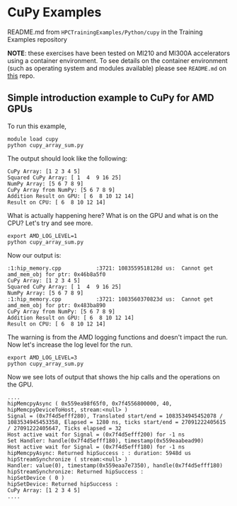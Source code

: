 
# CuPy Examples

README.md from `HPCTrainingExamples/Python/cupy` in the Training Examples repository

**NOTE**: these exercises have been tested on MI210 and MI300A accelerators using a container environment.
To see details on the container environment (such as operating system and modules available) please see `README.md` on [this](https://github.com/amd/HPCTrainingDock) repo.

## Simple introduction example to CuPy for AMD GPUs

To run this example, 

```
module load cupy
python cupy_array_sum.py
```

The output should look like the following:

```
CuPy Array: [1 2 3 4 5]
Squared CuPy Array: [ 1  4  9 16 25]
NumPy Array: [5 6 7 8 9]
CuPy Array from NumPy: [5 6 7 8 9]
Addition Result on GPU: [ 6  8 10 12 14]
Result on CPU: [ 6  8 10 12 14]
```

What is actually happening here? What is on the GPU and what is on the CPU?
Let's try and see more.

```
export AMD_LOG_LEVEL=1
python cupy_array_sum.py
```

Now our output is:

```
:1:hip_memory.cpp           :3721: 1083559518128d us:  Cannot get amd_mem_obj for ptr: 0x46b8a5f0
CuPy Array: [1 2 3 4 5]
Squared CuPy Array: [ 1  4  9 16 25]
NumPy Array: [5 6 7 8 9]
:1:hip_memory.cpp           :3721: 1083560370823d us:  Cannot get amd_mem_obj for ptr: 0x483ba890
CuPy Array from NumPy: [5 6 7 8 9]
Addition Result on GPU: [ 6  8 10 12 14]
Result on CPU: [ 6  8 10 12 14]
```

The warning is from the AMD logging functions and doesn't impact the run. Now let's increase the log level for the run.

```
export AMD_LOG_LEVEL=3
python cupy_array_sum.py
```

Now we see lots of output that shows the hip calls and the operations on the GPU.

```
....
hipMemcpyAsync ( 0x559ea98f65f0, 0x7f4556800000, 40, hipMemcpyDeviceToHost, stream:<null> )
Signal = (0x7f4d5efff280), Translated start/end = 1083534945452078 / 1083534945453358, Elapsed = 1280 ns, ticks start/end = 27091222405615 / 27091222405647, Ticks elapsed = 32
Host active wait for Signal = (0x7f4d5efff200) for -1 ns
Set Handler: handle(0x7f4d5efff180), timestamp(0x559eaabead90)
Host active wait for Signal = (0x7f4d5efff180) for -1 ns
hipMemcpyAsync: Returned hipSuccess : : duration: 5948d us
hipStreamSynchronize ( stream:<null> )
Handler: value(0), timestamp(0x559eaa7e7350), handle(0x7f4d5efff180)
hipStreamSynchronize: Returned hipSuccess :
hipSetDevice ( 0 )
hipSetDevice: Returned hipSuccess :
CuPy Array: [1 2 3 4 5]
....
```
